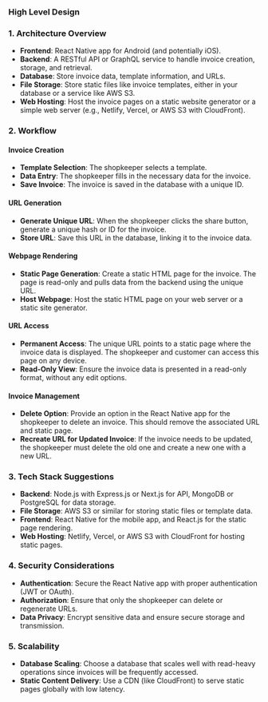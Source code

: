 ### High Level Design 

### 1. **Architecture Overview**
   - **Frontend**: React Native app for Android (and potentially iOS).
   - **Backend**: A RESTful API or GraphQL service to handle invoice creation, storage, and retrieval.
   - **Database**: Store invoice data, template information, and URLs.
   - **File Storage**: Store static files like invoice templates, either in your database or a service like AWS S3.
   - **Web Hosting**: Host the invoice pages on a static website generator or a simple web server (e.g., Netlify, Vercel, or AWS S3 with CloudFront).

### 2. **Workflow**

#### **Invoice Creation**
   - **Template Selection**: The shopkeeper selects a template.
   - **Data Entry**: The shopkeeper fills in the necessary data for the invoice.
   - **Save Invoice**: The invoice is saved in the database with a unique ID.

#### **URL Generation**
   - **Generate Unique URL**: When the shopkeeper clicks the share button, generate a unique hash or ID for the invoice.
   - **Store URL**: Save this URL in the database, linking it to the invoice data.

#### **Webpage Rendering**
   - **Static Page Generation**: Create a static HTML page for the invoice. The page is read-only and pulls data from the backend using the unique URL.
   - **Host Webpage**: Host the static HTML page on your web server or a static site generator.

#### **URL Access**
   - **Permanent Access**: The unique URL points to a static page where the invoice data is displayed. The shopkeeper and customer can access this page on any device.
   - **Read-Only View**: Ensure the invoice data is presented in a read-only format, without any edit options.

#### **Invoice Management**
   - **Delete Option**: Provide an option in the React Native app for the shopkeeper to delete an invoice. This should remove the associated URL and static page.
   - **Recreate URL for Updated Invoice**: If the invoice needs to be updated, the shopkeeper must delete the old one and create a new one with a new URL.

### 3. **Tech Stack Suggestions**

- **Backend**: Node.js with Express.js or Next.js for API, MongoDB or PostgreSQL for data storage.
- **File Storage**: AWS S3 or similar for storing static files or template data.
- **Frontend**: React Native for the mobile app, and React.js for the static page rendering.
- **Web Hosting**: Netlify, Vercel, or AWS S3 with CloudFront for hosting static pages.

### 4. **Security Considerations**
   - **Authentication**: Secure the React Native app with proper authentication (JWT or OAuth).
   - **Authorization**: Ensure that only the shopkeeper can delete or regenerate URLs.
   - **Data Privacy**: Encrypt sensitive data and ensure secure storage and transmission.

### 5. **Scalability**
   - **Database Scaling**: Choose a database that scales well with read-heavy operations since invoices will be frequently accessed.
   - **Static Content Delivery**: Use a CDN (like CloudFront) to serve static pages globally with low latency.

